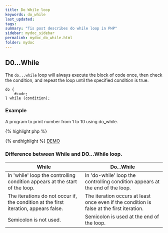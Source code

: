 ```yaml
---
title: Do While loop
keywords: do_while
last_updated: 
tags: 
summary: "Tis post describes do while loop in PHP"
sidebar: mydoc_sidebar
permalink: mydoc_do_while.html
folder: mydoc
---
```


## D0...While
The ```do...while``` loop will always execute the block of code once, then check the condition, and repeat the loop until the specified condition is true.

```
do {
    #code;
} while (condition);
```
### Example
A program to print number from 1 to 10 using do_while.

{% highlight php %}
<?php 
$x = 1; 

do {
    echo "$x";
    $x++;
} while ($x <= 10);
?>
{% endhighlight %}
[DEMO](https://paiza.io/projects/C-4LsnmPaq2jqp7iGrZ1dA?language=php)

### Difference between While and DO...While loop.

| While | Do...While |
|-------|--------|
| In 'while' loop the controlling condition appears at the start of the loop. | In 'do-while' loop the controlling condition appears at the end of the loop. |
| The iterations do not occur if, the condition at the first iteration, appears false.	 | The iteration occurs at least once even if the condition is false at the first iteration.| 
| Semicolon is not used. | Semicolon is used at the end of the loop.|